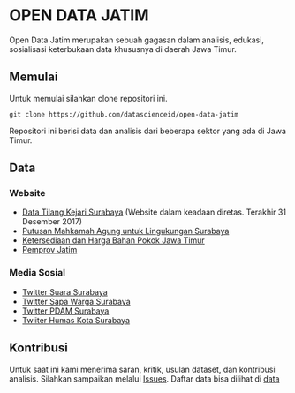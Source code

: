 # OPEN DATA JATIM

Open Data Jatim merupakan sebuah gagasan dalam analisis, edukasi, sosialisasi keterbukaan data khususnya di daerah Jawa Timur.

## Memulai
Untuk memulai silahkan clone repositori ini.
```
git clone https://github.com/datascienceid/open-data-jatim
```
Repositori ini berisi data dan analisis dari beberapa sektor yang ada di 
Jawa Timur. 

## Data
### Website
- [Data Tilang Kejari Surabaya](http://www.kejari-surabaya.go.id/index.php/info-perkara/info-tilang) (Website dalam keadaan diretas. Terakhir 31 Desember 2017)
- [Putusan Mahkamah Agung untuk Lingukungan Surabaya](https://putusan.mahkamahagung.go.id/pengadilan/pn-surabaya/)
- [Ketersediaan dan Harga Bahan Pokok Jawa Timur](http://siskaperbapo.com/home)
- [Pemprov Jatim](http://www.jatimprov.go.id)
### Media Sosial
- [Twitter Suara Surabaya](https://twitter.com/e100ss)
- [Twitter Sapa Warga Surabaya](https://twitter.com/SapawargaSby)
- [Twitter PDAM Surabaya](https://twitter.com/PDAMSurabaya)
- [Twiiter Humas Kota Surabaya](https://twitter.com/BanggaSurabaya)


## Kontribusi
Untuk saat ini kami menerima saran, kritik, usulan dataset, dan kontribusi analisis. Silahkan sampaikan melalui
[Issues](https://github.com/datascienceid/open-data-jatim/issues). Daftar data bisa dilihat di [data](https://github.com/datascienceid/open-data-jatim#data) 


